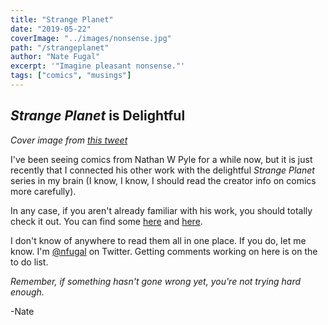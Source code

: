 ```yaml
---
title: "Strange Planet"
date: "2019-05-22"
coverImage: "../images/nonsense.jpg"
path: "/strangeplanet"
author: "Nate Fugal"
excerpt: '"Imagine pleasant nonsense."'
tags: ["comics", "musings"]
---
```


## _Strange Planet_ is Delightful

_Cover image from [this tweet](https://twitter.com/nathanwpyle/status/1100483318850772992/photo/3)_

I've been seeing comics from Nathan W Pyle for a while now, but it is just recently that I connected his other work with the delightful _Strange Planet_ series in my brain (I know, I know, I should read the creator info on comics more carefully).

In any case, if you aren't already familiar with his work, you should totally check it out. You can find some [here](https://www.instagram.com/nathanwpylestrangeplanet/?hl=en) and [here](https://www.nathanwpyle.art/strangeplanet).

I don't know of anywhere to read them all in one place. If you do, let me know. I'm [@nfugal](https://twitter.com/nfugal) on Twitter. Getting comments working on here is on the to do list.


_Remember, if something hasn't gone wrong yet, you're not trying hard enough._

-Nate
